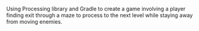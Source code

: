 Using Processing library and Gradle to create a game involving a player finding exit through a maze to process to the next level while staying away from moving enemies.
